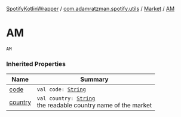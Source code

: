 [SpotifyKotlinWrapper](../../index.md) / [com.adamratzman.spotify.utils](../index.md) / [Market](index.md) / [AM](./-a-m.md)

# AM

`AM`

### Inherited Properties

| Name | Summary |
|---|---|
| [code](code.md) | `val code: `[`String`](https://kotlinlang.org/api/latest/jvm/stdlib/kotlin/-string/index.html) |
| [country](country.md) | `val country: `[`String`](https://kotlinlang.org/api/latest/jvm/stdlib/kotlin/-string/index.html)<br>the readable country name of the market |
